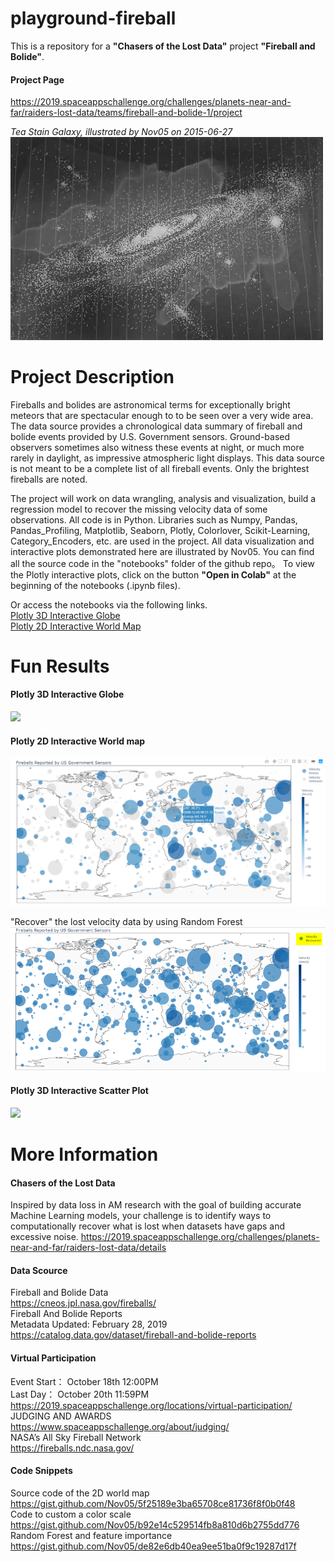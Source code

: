 ﻿# playground-fireball

This is a repository for a **"Chasers of the Lost Data"** project **"Fireball and Bolide"**.

#### Project Page  

https://2019.spaceappschallenge.org/challenges/planets-near-and-far/raiders-lost-data/teams/fireball-and-bolide-1/project

*Tea Stain Galaxy, illustrated by Nov05 on 2015-06-27*   
<img src="https://github.com/Nov05/pictures/blob/master/nov05/2019-10-19%2012_12_57-%E7%85%A7%E7%89%87.png?raw=true" width=500> 

# Project Description

Fireballs and bolides are astronomical terms for exceptionally bright meteors that are spectacular enough to to be seen over a very wide area. The data source provides a chronological data summary of fireball and bolide events provided by U.S. Government sensors. Ground-based observers sometimes also witness these events at night, or much more rarely in daylight, as impressive atmospheric light displays. This data source is not meant to be a complete list of all fireball events. Only the brightest fireballs are noted.

The project will work on data wrangling, analysis and visualization, build a regression model to recover the missing velocity data of some observations. All code is in Python. Libraries such as Numpy, Pandas, Pandas_Profiling, Matplotlib, Seaborn, Plotly, Colorlover, Scikit-Learning, Category_Encoders, etc. are used in the project. All data visualization and interactive plots demonstrated here are illustrated by Nov05. You can find all the source code in the "notebooks" folder of the github repo。 To view the Plotly interactive plots, click on the button **"Open in Colab"** at the beginning of the notebooks (.ipynb files).

Or access the notebooks via the following links.   
[Plotly 3D Interactive Globe](https://colab.research.google.com/github/Nov05/playground-fireball/blob/master/notebooks/2019_10_19_Python_Plotly_3D_Globe.ipynb#scrollTo=Y-jkccTV0lRC)   
[Plotly 2D Interactive World Map](https://colab.research.google.com/drive/1ax1GsbmNkCwGDank8XElh_okXLkaUDqq?authuser=1#scrollTo=oA9kan-5jkss)    

# Fun Results

#### Plotly 3D Interactive Globe

<img src="https://github.com/Nov05/playground-fireball/blob/master/images/20191020_180700%203d%20globe%20by%20nov05.gif?raw=true">

#### Plotly 2D Interactive World map

<img src="https://github.com/Nov05/playground-fireball/blob/master/images/2019-10-20%2004_07_45-2019-10-19%20explore.ipynb%20-%20Colaboratory.png?raw=true" width=700>

"Recover" the lost velocity data by using Random Forest 
<img src="https://github.com/Nov05/playground-fireball/blob/master/images/2019-10-21%20predicted%20velocity.png?raw=true" width=700>  

#### Plotly 3D Interactive Scatter Plot 

<img src="https://github.com/Nov05/playground-fireball/blob/master/images/20191020_174628_3d%20scatter.gif?raw=true">

# More Information

#### Chasers of the Lost Data  

Inspired by data loss in AM research with the goal of building accurate Machine Learning models, your challenge is to identify ways to computationally recover what is lost when datasets have gaps and excessive noise.
https://2019.spaceappschallenge.org/challenges/planets-near-and-far/raiders-lost-data/details   

#### Data Scource   

Fireball and Bolide Data   
https://cneos.jpl.nasa.gov/fireballs/   
Fireball And Bolide Reports   
Metadata Updated: February 28, 2019    
https://catalog.data.gov/dataset/fireball-and-bolide-reports  

#### Virtual Participation   

Event Start： October 18th 12:00PM     
Last Day： October 20th 11:59PM    
https://2019.spaceappschallenge.org/locations/virtual-participation/   
JUDGING AND AWARDS  
https://www.spaceappschallenge.org/about/judging/    
NASA’s All Sky Fireball Network    
https://fireballs.ndc.nasa.gov/

#### Code Snippets

Source code of the 2D world map   
https://gist.github.com/Nov05/5f25189e3ba65708ce81736f8f0b0f48  
Code to custom a color scale   
https://gist.github.com/Nov05/b92e14c529514fb8a810d6b2755dd776    
Random Forest and feature importance   
https://gist.github.com/Nov05/de82e6db40ea9ee51ba0f9c19287d17f   


